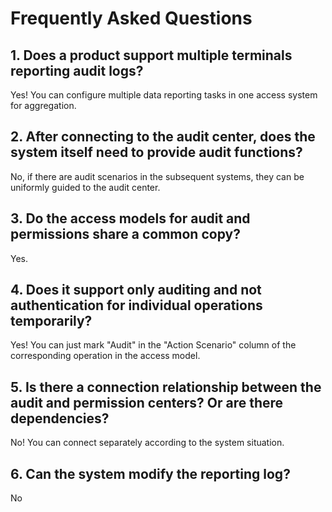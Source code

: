 # Frequently Asked Questions

## 1. Does a product support multiple terminals reporting audit logs?

Yes! You can configure multiple data reporting tasks in one access system for aggregation.

## 2. After connecting to the audit center, does the system itself need to provide audit functions?

No, if there are audit scenarios in the subsequent systems, they can be uniformly guided to the audit center.

## 3. Do the access models for audit and permissions share a common copy?

Yes.

## 4. Does it support only auditing and not authentication for individual operations temporarily?

Yes! You can just mark "Audit" in the "Action Scenario" column of the corresponding operation in the access model.

## 5. Is there a connection relationship between the audit and permission centers? Or are there dependencies?

No! You can connect separately according to the system situation.

## 6. Can the system modify the reporting log?

No
